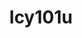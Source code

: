 ---
title: lcy101u
github: https://github.com/lcy101u
mode: dark
transition: 3s
archetype:
  - Little Bit of Everything
---